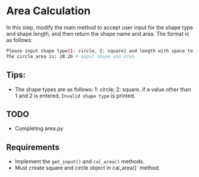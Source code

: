 # Area Calculation

In this step, modify the main method to accept user input for the shape type and shape length, and then return the shape name and area.
The format is as follows:

```bash
Please input shape type(1: circle, 2: square) and length with space to split: 1 10
The circle area is: 28.26 # ouput shape and area
```

## Tips:

- The shape types are as follows: 1: circle; 2: square. if a value other than 1 and 2 is entered, `Invalid shape type` is printed.

## TODO

- Completing area.py

## Requirements

- Implement the `get_input()` and `cal_area()` methods.
- Must create square and circle object in cal_area()` method.